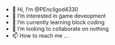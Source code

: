 - 👋 Hi, I’m @PEncilgod4330
- 👀 I’m interested in game deveopment
- 🌱 I’m currently learning block coding
- 💞️ I’m looking to collaborate on nothing
- 📫 How to reach me ...

<!---
PEncilgod4330/PEncilgod4330 is a ✨ special ✨ repository because its `README.md` (this file) appears on your GitHub profile.
You can click the Preview link to take a look at your changes.
--->
